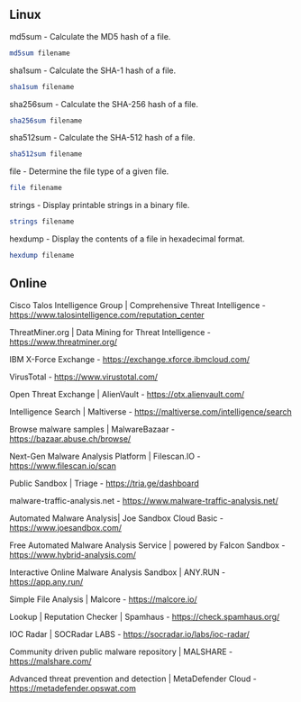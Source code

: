 ## Linux

md5sum - Calculate the MD5 hash of a file.
```bash
md5sum filename
```

sha1sum - Calculate the SHA-1 hash of a file.
```bash
sha1sum filename
```

sha256sum - Calculate the SHA-256 hash of a file.
```bash
sha256sum filename
```

sha512sum - Calculate the SHA-512 hash of a file.
```bash
sha512sum filename
```

file - Determine the file type of a given file.
```bash
file filename
```

strings - Display printable strings in a binary file.
```bash
strings filename
```

hexdump - Display the contents of a file in hexadecimal format.
```bash
hexdump filename
```

## Online

Cisco Talos Intelligence Group | Comprehensive Threat Intelligence - https://www.talosintelligence.com/reputation_center

ThreatMiner.org | Data Mining for Threat Intelligence - https://www.threatminer.org/

IBM X-Force Exchange - https://exchange.xforce.ibmcloud.com/

VirusTotal - https://www.virustotal.com/

Open Threat Exchange | AlienVault - https://otx.alienvault.com/

Intelligence Search | Maltiverse - https://maltiverse.com/intelligence/search

Browse malware samples | MalwareBazaar - https://bazaar.abuse.ch/browse/

Next-Gen Malware Analysis Platform | Filescan.IO - https://www.filescan.io/scan

Public Sandbox | Triage - https://tria.ge/dashboard

malware-traffic-analysis.net - https://www.malware-traffic-analysis.net/

Automated Malware Analysis| Joe Sandbox Cloud Basic - https://www.joesandbox.com/

Free Automated Malware Analysis Service | powered by Falcon Sandbox - https://www.hybrid-analysis.com/

Interactive Online Malware Analysis Sandbox | ANY.RUN - https://app.any.run/

Simple File Analysis | Malcore - https://malcore.io/

Lookup | Reputation Checker | Spamhaus - https://check.spamhaus.org/

IOC Radar | SOCRadar LABS - https://socradar.io/labs/ioc-radar/

Community driven public malware repository | MALSHARE - https://malshare.com/

Advanced threat prevention and detection | MetaDefender Cloud - https://metadefender.opswat.com